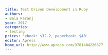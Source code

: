 ```yaml
---
title: Test Driven Development in Ruby
authors:
- Bala Paranj
year: 2017
categories:
- testing
prices: 'ebook: $32.2, paperbook: $40'
editor: Apress
home_url: http://www.apress.com/9781484226377
---
```

